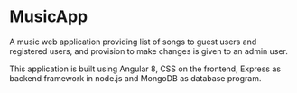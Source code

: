 # MusicApp
A music web application providing list of songs to guest users and registered users, and provision to make changes is given to an admin user.

This application is built using Angular 8, CSS on the frontend, Express as backend framework in node.js and MongoDB as database program.

